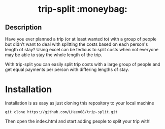 <h1 align="center">
trip-split  :moneybag:
</h1>

## Description
Have you ever planned a trip (or at least wanted to) with a group of people but didn't want to deal with splitting the costs based on each person's length of stay? Using excel can be tedious to split costs when not everyone may be able to stay the whole length of the trip.

With trip-split you can easily split trip costs with a large group of people and get equal payments per person with differing lengths of stay.
<br/>

# Installation
Installation is as easy as just cloning this repository to your local machine
```
git clone https://github.com/LHeen08/trip-split.git
```
Then open the index.html and start adding people to split your trip with!

